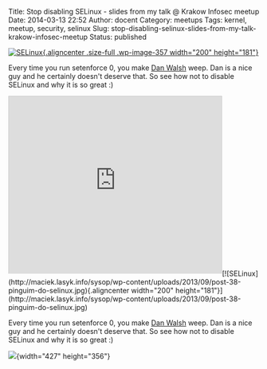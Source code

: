 Title: Stop disabling SELinux - slides from my talk @ Krakow Infosec meetup
Date: 2014-03-13 22:52
Author: docent
Category: meetups
Tags: kernel, meetup, security, selinux
Slug: stop-disabling-selinux-slides-from-my-talk-krakow-infosec-meetup
Status: published

<!--:en-->

[![SELinux](http://maciek.lasyk.info/sysop/wp-content/uploads/2013/09/post-38-pinguim-do-selinux.jpg){.aligncenter
.size-full .wp-image-357 width="200"
height="181"}](http://maciek.lasyk.info/sysop/wp-content/uploads/2013/09/post-38-pinguim-do-selinux.jpg)

Every time you run setenforce 0, you make [Dan
Walsh](http://people.redhat.com/dwalsh/) weep. Dan is a nice guy and he
certainly doesn't deserve that. So see how not to disable SELinux and
why it is so great :)

<iframe width="427" height="356" style="border: 1px solid #CCC; border-width: 1px 1px 0; margin-bottom: 5px; max-width: 100%;" src="http://www.slideshare.net/slideshow/embed_code/32290939" frameborder="0" marginwidth="0" marginheight="0" scrolling="no" allowfullscreen></iframe><!--:--><!--:pl-->[![SELinux](http://maciek.lasyk.info/sysop/wp-content/uploads/2013/09/post-38-pinguim-do-selinux.jpg){.aligncenter
width="200"
height="181"}](http://maciek.lasyk.info/sysop/wp-content/uploads/2013/09/post-38-pinguim-do-selinux.jpg)

Every time you run setenforce 0, you make [Dan
Walsh](http://people.redhat.com/dwalsh/) weep. Dan is a nice guy and he
certainly doesn't deserve that. So see how not to disable SELinux and
why it is so great :)

![](https://maciek.lasyk.info:445/sysop/wp-includes/js/tinymce/themes/advanced/img/trans.gif){width="427"
height="356"}<!--:-->
